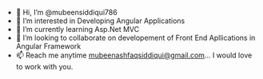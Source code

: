 - 👋 Hi, I’m @mubeensiddiqui786
- 👀 I’m interested in Developing Angular Applications
- 🌱 I’m currently learning Asp.Net MVC
- 💞️ I’m looking to collaborate on developement of Front End Apllications in Angular Framework
- 📫 Reach me anytime mubeenashfaqsiddiqui@gmail.com... I would love to work with you.

<!---
mubeensiddiqui786/mubeensiddiqui786 is a ✨ special ✨ repository because its `README.md` (this file) appears on your GitHub profile.
You can click the Preview link to take a look at your changes.
--->
